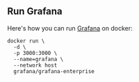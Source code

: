 ## Run Grafana

Here's how you can run [Grafana](https://grafana.com/) on docker:  
```
docker run \
  -d \
  -p 3000:3000 \
  --name=grafana \
  --network host
  grafana/grafana-enterprise
```

